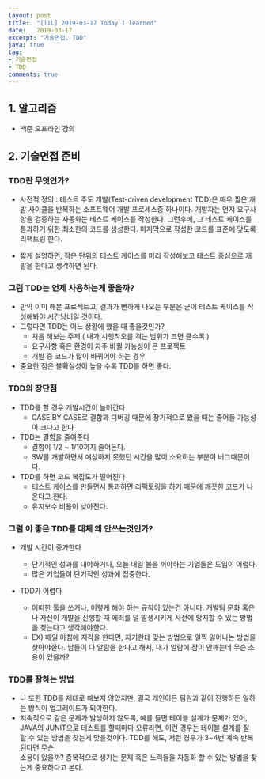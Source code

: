 ```yaml
---
layout: post
title:  "[TIL] 2019-03-17 Today I learned"
date:   2019-03-17
excerpt: "기술면접, TDD"
java: true
tag:
- 기술면접
- TDD
comments: true
---
```


## 1. 알고리즘

* 백준 오프라인 강의

## 2. 기술면접 준비

### TDD란 무엇인가?

* 사전적 정의 : 테스트 주도 개발(Test-driven development TDD)은 매우 짧은 개발 사이클을 반복하는 소프트웨어 개발 프로세스중   하나이다. 개발자는 먼저 요구사항을 검증하는 자동화는 테스트 케이스를 작성한다. 그런후에, 그 테스트 케이스를 통과하기 위한     최소한의 코드를 생성한다. 마지막으로 작성한 코드를 표준에 맞도록 리팩토링 한다.

* 짧게 설명하면, 작은 단위의 테스트 케이스를 미리 작성해보고 테스트 중심으로 개발을 한다고 생각하면 된다.

### 그럼 TDD는 언제 사용하는게 좋을까?

* 만약 이미 해본 프로젝트고, 결과가 뻔하게 나오는 부분은 굳이 테스트 케이스를 작성해봐야 시간낭비일 것이다.
* 그렇다면 TDD는 어느 상황에 했을 때 좋을것인가?
  - 처음 해보는 주제 ( 내가 시행착오를 겪는 범위가 크면 클수록 )
  - 요구사항 혹은 환경이 자주 바뀔 가능성이 큰 프로젝트
  - 개발 중 코드가 많이 바뀌어야 하는 경우
* 중요한 점은 불확실성이 높을 수록 TDD를 하면 좋다.

### TDD의 장단점

* TDD를 할 경우 개발시간이 늘어간다
  - CASE BY CASE로 결함과 디버깅 때문에 장기적으로 봤을 때는 줄어들 가능성이 크다고 한다
* TDD는 결함을 줄여준다
  - 결함이 1/2 ~ 1/10까지 줄어든다.
  - SW를 개발하면서 예상하지 못했던 시간을 많이 소요하는 부분이 버그때문이다.
* TDD를 하면 코드 복잡도가 떨어진다
  - 테스트 케이스를 만들면서 통과하면 리팩토링을 하기 때문에 깨끗한 코드가 나온다고 한다.
  - 유지보수 비용이 낮아진다.

### 그럼 이 좋은 TDD를 대체 왜 안쓰는것인가?

* 개발 시간이 증가한다
  - 단기적인 성과를 내야하거나, 오늘 내일 불을 꺼야하는 기업들은 도입이 어렵다.
  - 많은 기업들이 단기적인 성과에 집중한다.

* TDD가 어렵다
  - 어떠한 툴을 쓰거나, 이렇게 해야 하는 규칙이 있는건 아니다. 개발팀 문화 혹은 나 자신이 개발을 진행할 때 에러를 덜           발생시키게 사전에 방지할 수 있는 방법을 찾는다고 생각해야한다.
  - EX) 매일 아침에 지각을 한다면, 자기한테 맞는 방법으로 일찍 일어나는 방법을 찾아야한다. 남들이 다 알람을 한다고      해서,  내가 알람에 잠이 안깨는데 무슨 소용이 있을까? 

### TDD를 잘하는 방법

* 나 또한 TDD를 제대로 해보지 않았지만, 결국 개인이든 팀원과 같이 진행하든 일하는 방식이 업그레이드가 되야한다.
* 지속적으로 같은 문제가 발생하지 않도록, 예를 들면 테이블 설계가 문제가 있어, JAVA의 JUNIT으로 테스트를 할때마다 오류라면,    이런 경우는 테이블 설계를 잘 할 수 있는 방법을 찾는게 맞을것이다. TDD를 해도, 저런 경우가 3~4번 계속 반복된다면 무슨     
  소용이 있을까? 중복적으로 생기는 문제 혹은 노력들을 자동화 할 수 있는 방법을 찾는게 중요하다고 본다.